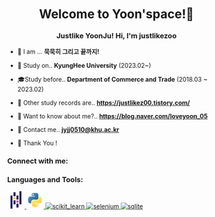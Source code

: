 <h1 align="center">Welcome to Yoon'space!👋

  
<h3 align="center">Justlike YoonJu! Hi, I'm justlikezoo</h3>


- 🌟 I am ... **묵묵히 그리고 끝까지!**
  
-  🏫 Study on.. **KyungHee University** (2023.02~)

- 🎓Study before.. **Department of Commerce and Trade** (2018.03 ~ 2023.02)

- 📝 Other study records are.. **https://justlikez00.tistory.com/**

- 💬 Want to know about me?.. **https://blog.naver.com/loveyoon_05**

- 📱 Contact me.. **jyjj0510@khu.ac.kr**

- 💓 Thank You !

<h3 align="left">Connect with me:</h3>
<p align="left">
</p>

<h3 align="left">Languages and Tools:</h3>
<p align="left"> <a href="https://pandas.pydata.org/" target="_blank" rel="noreferrer"> <img src="https://raw.githubusercontent.com/devicons/devicon/2ae2a900d2f041da66e950e4d48052658d850630/icons/pandas/pandas-original.svg" alt="pandas" width="40" height="40"/> </a> <a href="https://www.python.org" target="_blank" rel="noreferrer"> <img src="https://raw.githubusercontent.com/devicons/devicon/master/icons/python/python-original.svg" alt="python" width="40" height="40"/> </a> <a href="https://scikit-learn.org/" target="_blank" rel="noreferrer"> <img src="https://upload.wikimedia.org/wikipedia/commons/0/05/Scikit_learn_logo_small.svg" alt="scikit_learn" width="40" height="40"/> </a> <a href="https://www.selenium.dev" target="_blank" rel="noreferrer"> <img src="https://raw.githubusercontent.com/detain/svg-logos/780f25886640cef088af994181646db2f6b1a3f8/svg/selenium-logo.svg" alt="selenium" width="40" height="40"/> </a> <a href="https://www.sqlite.org/" target="_blank" rel="noreferrer"> <img src="https://www.vectorlogo.zone/logos/sqlite/sqlite-icon.svg" alt="sqlite" width="40" height="40"/> </a> </p>
